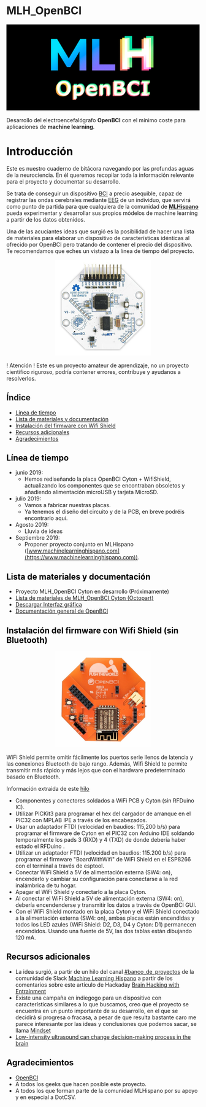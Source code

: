 # MLH_OpenBCI

<p align="center">
<img src="docs/mlh-openbci.png" width="920" >
</p>

Desarrollo del electroencefalógrafo **OpenBCI** con el mínimo coste para aplicaciones de **machine learning**.


# <a name="introduccion" style="text-decoration:none; color:black;">Introducción</a>

Este es nuestro cuaderno de bitácora navegando por las profundas aguas de la neurociencia. En él queremos recopilar toda la información relevante para el proyecto y documentar su desarrollo.

Se trata de conseguir un dispositivo [BCI](https://es.wikipedia.org/wiki/Interfaz_cerebro-computadora) a precio asequible, capaz de registrar las ondas cerebrales mediante [EEG](https://es.wikipedia.org/wiki/Electroencefalograf%C3%ADa) de un individuo, que servirá como punto de partida para que cualquiera de la comunidad de **[MLHispano](https://bit.ly/2Oqingj)** pueda experimentar y desarrollar sus propios módelos de machine learning a partir de los datos obtenidos.

Una de las acuciantes ideas que surgió es la posibilidad de hacer una lista de materiales para elaborar un dispositivo de características idénticas al ofrecido por OpenBCI pero tratando de contener el precio del dispositivo. Te recomendamos que eches un vistazo a la línea de tiempo del proyecto.

<p align="center">
<img src="docs/Cyton.jpg" width="250" >
</p>


! Atención ! Este es un proyecto amateur de aprendizaje, no un proyecto científico riguroso, podría contener errores, contribuye y ayudanos a resolverlos.


## Índice

- <a href="#ml-lineadetiempo" >Línea de tiempo</a>
- <a href="#ml-materiales" >Lista de materiales y documentación</a>
- <a href="#ml-wifishield" >Instalación del firmware con Wifi Shield</a>
- <a href="#ml-recursos" >Recursos adicionales</a>
- <a href="#ml-agradecimientos" >Agradecimientos</a>


## <a name="ml-lineadetiempo" style="text-decoration:none; color:black;">Línea de tiempo</a>

- junio 2019:
	- Hemos rediseñando la placa OpenBCI Cyton + WifiShield, actualizando los componentes que se encontraban obsoletos y añadiendo alimentación microUSB y tarjeta MicroSD.
- julio 2019:
	- Vamos a fabricar nuestras placas.
	- Ya tenemos el diseño del circuito y de la PCB, en breve podréis encontrarlo aquí.
- Agosto 2019:
	- Lluvia de ideas
- Septiembre 2019:
	- Proponer proyecto conjunto en MLHispano ([www.machinelearninghispano.com](https://www.machinelearninghispano.com)).


## <a name="ml-materiales" style="text-decoration:none; color:black;">Lista de materiales y documentación</a>


- Proyecto MLH_OpenBCI Cyton en desarrollo (Próximamente)
- [Lista de materiales de MLH_OpenBCI Cyton (Octopart)](https://octopart.com/bom-tool/0R1HF8ar)
- [Descargar Interfaz gráfica](https://openbci.com/index.php/downloads)
- [Documentación general de OpenBCI](https://docs.openbci.com/Getting%20Started/00-Welcome)


## <a name="ml-wifishield" style="text-decoration:none; color:black;">Instalación del firmware con Wifi Shield (sin Bluetooth)</a>
<p align="center">
<img src="docs/WiFiShield.jpg" width="250">
</p>

WiFi Shield permite omitir fácilmente los puertos serie llenos de latencia y las conexiones Bluetooth de bajo rango. Además, Wifi Shield te permite transmitir más rápido y más lejos que con el hardware predeterminado basado en Bluetooth.

Información extraida de este [hilo](https://openbci.com/forum/index.php?p=/discussion/1773/is-cyton-programming-possible-without-using-bluetooth-dongle#latest)

- Componentes y conectores soldados a WiFi PCB y Cyton (sin RFDuino IC).
- Utilizar PICKit3 para programar el hex del cargador de arranque en el PIC32 con MPLAB IPE a través de los encabezados.
- Usar un adaptador FTDI (velocidad en baudios: 115,200 b/s) para programar el firmware de Cyton en el PIC32 con Arduino IDE soldando temporalmente los pads 3 (RXD) y 4 (TXD) de donde debería haber estado el RFDuino .
- Utilizar un adaptador FTDI (velocidad en baudios: 115.200 b/s) para programar el firmware "BoardWithWifi" de WiFi Shield en el ESP8266 con el terminal a través de esptool.
- Conectar WiFi Shield a 5V de alimentación externa (SW4: on), encenderlo y cambiar su configuración para conectarse a la red inalámbrica de tu hogar.
- Apagar el WiFi Shield y conectarlo a la placa Cyton.
- Al conectar el WiFi Shield a 5V de alimentación externa (SW4: on), debería encendenderse y transmitir los datos a través de OpenBCI GUI.
- Con el WiFi Shield montado en la placa Cyton y el WiFi Shield conectado a la alimentación externa (SW4: on), ambas placas están encendidas y todos los LED azules (WiFi Shield: D2, D3, D4 y Cyton: D1) permanecen encendidos. Usando una fuente de 5V, las dos tablas están dibujando 120 mA.


## <a name="ml-recursos" style="text-decoration:none; color:black;">Recursos adicionales</a>

- La idea surgió, a partir de un hilo del canal [#banco_de_proyectos](https://ml-hispano.slack.com/archives/CF77D1BDH/p1555498224002300) de la comunidad de Slack [Machine Learning Hispano](https://bit.ly/2Oqingj) a partir de los comentarios sobre este artículo de Hackaday [Brain Hacking with Entrainment](https://hackaday.com/2019/04/08/brain-hacking-with-entrainment/)
- Existe una campaña en indiegogo para un dispositivo con características similares a lo que buscamos, creo que el proyecto se encuentra en un punto importante de su desarrollo, en el que se decidirá si progresa o fracasa, a pesar de que resulta bastante caro me parece interesante por las ideas y conclusiones que podemos sacar, se llama [Mindset](https://www.indiegogo.com/projects/mindset-smart-headphones-that-improve-your-focus)
- [Low-intensity ultrasound can change decision-making process in the brain](https://www.sciencedaily.com/releases/2019/04/190415113822.htm)


## <a name="ml-agradecimientos" style="text-decoration:none; color:black;">Agradecimientos</a>

- [OpenBCI](https://openbci.com/)
- A todos los geeks que hacen posible este proyecto.
- A todos los que forman parte de la comunidad MLHispano por su apoyo y en especial a DotCSV.

